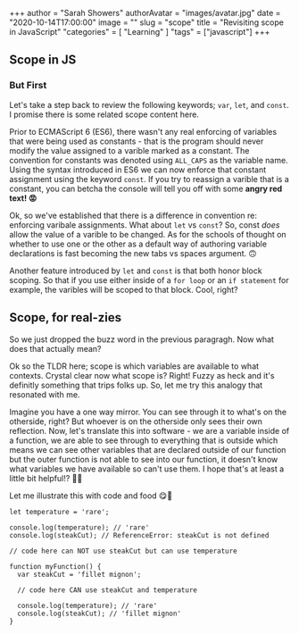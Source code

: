 +++
author = "Sarah Showers"
authorAvatar = "images/avatar.jpg"
date = "2020-10-14T17:00:00"
image = ""
slug = "scope"
title = "Revisiting scope in JavaScript"
"categories" = [
  "Learning"
]
"tags" = ["javascript"]
+++

## Scope in JS

### But First

Let's take a step back to review the following keywords; `var`, `let`, and `const`. I promise there is some related scope content here.

Prior to ECMAScript 6 (ES6), there wasn't any real enforcing of variables that were being used as constants - that is the program should never modify the value assigned to a varible marked as a constant. The convention for constants was denoted using `ALL_CAPS` as the variable name. Using the syntax introduced in ES6 we can now enforce that constant assignment using the keyword `const`. If you try to reassign a varible that is a constant, you can betcha the console will tell you off with some **angry red text! 😡**

Ok, so we've established that there is a difference in convention re: enforcing varibale assignments. What about `let` vs `const`? So, const _does_ allow the value of a varible to be changed. As for the schools of thought on whether to use one or the other as a default way of authoring variable declarations is fast becoming the new tabs vs spaces argument. 🙃

Another feature introduced by `let` and `const` is that both honor block scoping. So that if you use either inside of a `for loop` or an `if statement` for example, the varibles will be scoped to that block. Cool, right?


## Scope, for real-zies

So we just dropped the buzz word in the previous paragragh. Now what does that actually mean?

Ok so the TLDR here; scope is which variables are available to what contexts. Crystal clear now what scope is? Right! Fuzzy as heck and it's definitly something that trips folks up. So, let me try this analogy that resonated with me.

Imagine you have a one way mirror. You can see through it to what's on the otherside, right? But whoever is on the otherside only sees their own reflection. Now, let's translate this into software - we are a variable inside of a function, we are able to see through to everything that is outside which means we can see other variables that are declared outside of our function but the outer function is not able to see into our function, it doesn't know what variables we have available so can't use them. I hope that's at least a little bit helpful!? 🤷‍♀️

Let me illustrate this with code and food 😋🥩
```
let temperature = 'rare';

console.log(temperature); // 'rare'
console.log(steakCut); // ReferenceError: steakCut is not defined

// code here can NOT use steakCut but can use temperature

function myFunction() {
  var steakCut = 'fillet mignon';

  // code here CAN use steakCut and temperature

  console.log(temperature); // 'rare'
  console.log(steakCut); // 'fillet mignon'
}
```

